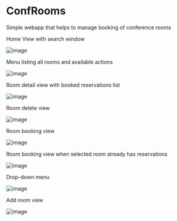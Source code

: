 # ConfRooms

Simple webapp that helps to manage booking of conference rooms

Home View with search window

![image](https://user-images.githubusercontent.com/28755960/107213669-1422b180-6a09-11eb-95d2-c3ad197ef5a9.png)

Menu listing all rooms and available actions

![image](https://user-images.githubusercontent.com/28755960/107213675-184ecf00-6a09-11eb-9c08-3d5fd0f26db0.png)

Room detail view with booked reservations list

![image](https://user-images.githubusercontent.com/28755960/107213685-1ab12900-6a09-11eb-983b-3957588d02bc.png)

Room delete view

![image](https://user-images.githubusercontent.com/28755960/107213694-1c7aec80-6a09-11eb-95aa-c243aedcdfa3.png)

Room booking view

![image](https://user-images.githubusercontent.com/28755960/107214483-4385ee00-6a0a-11eb-9559-91c51ca56d08.png)

Room booking view when selected room already has reservations

![image](https://user-images.githubusercontent.com/28755960/107214488-454fb180-6a0a-11eb-8f7d-66e346d282d5.png)

Drop-down menu

![image](https://user-images.githubusercontent.com/28755960/107214494-47b20b80-6a0a-11eb-9051-f0b46167e56c.png)

Add room view

![image](https://user-images.githubusercontent.com/28755960/107214498-48e33880-6a0a-11eb-99cd-614816ba2f7a.png)
